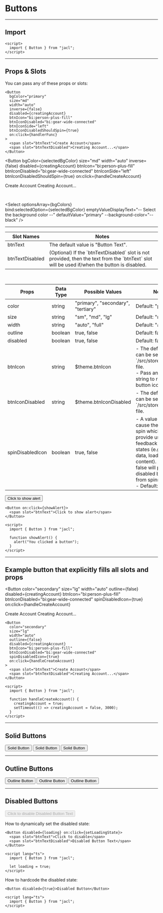 # Buttons

---

## Import
```svelte
<script>
  import { Button } from "jacl";
</script>
```

---

## Props & Slots
You can pass any of these props or slots:

```svelte
<Button
  bgColor="primary"
  size="md"
  width="auto"
  inverse={false}
  disabled={creatingAccount}
  btnIcon="bi:person-plus-fill"
  btnIconDisabled="bi:gear-wide-connected"
  btnIconSide="left"
  btnIconDisabledShouldSpin={true}
  on:click={handlerFunc}
>
  <span slot="btnText">Create Account</span>
  <span slot="btnTextDisabled">Creating Account...</span>
</Button>
```

<!-- Should I also allow users to pass in style-props? See the comments at the top of the Button.svelte component. -->
<!-- --background-color="yellow" -->
<Button
  bgColor={selectedBgColor}
  size="md"
  width="auto"
  inverse={false}
  disabled={creatingAccount}
  btnIcon="bi:person-plus-fill"
  btnIconDisabled="bi:gear-wide-connected"
  btnIconSide="left"
  btnIconDisabledShouldSpin={true}
  on:click={handleCreateAccount}
>
  <span slot="btnText">Create Account</span>
  <span slot="btnTextDisabled">Creating Account...</span>
</Button>

<br>

<Select
  optionsArray={bgColors}  
  bind:selectedOption={selectedBgColor}
  emptyValueDisplayText="-- Select the background color --"
  defaultValue="primary"
  --background-color="--black"
/>

---

<table>
  <thead>
    <tr>
      <th>Slot Names</th>
      <th>Notes</th>
    </tr>
  </thead>
  <tbody>
    <tr>
      <td>btnText</td>
      <td>The default value is "Button Text".</td>
    </tr>
    <tr>
      <td>btnTextDisabled</td>
      <td>(Optional) If the `btnTextDisabled` slot is not provided, then the text from the `btnText` slot will be used if/when the button is disabled.</td>
    </tr>
  </tbody>
</table>

<br>

<table>
  <thead>
    <tr>
      <th>Props</th>
      <th>Data Type</th>
      <th>Possible Values</th>
      <th>Notes</th>
    </tr>
  </thead>
  <tbody>
    <tr>
      <td>color</td>
      <td>string</td>
      <td>"primary", "secondary", "tertiary"</td>
      <td>Default: "primary"</td>
    </tr>
    <tr>
      <td>size</td>
      <td>string</td>
      <td>"sm", "md", "lg"</td>
      <td>Default: "md"</td>
    </tr>
    <tr>
      <td>width</td>
      <td>string</td>
      <td>"auto", "full"</td>
      <td>Default: "auto"</td>
    </tr>
    <tr>
      <td>outline</td>
      <td>boolean</td>
      <td>true, false</td>
      <td>Default: false</td>
    </tr>
    <tr>
      <td>disabled</td>
      <td>boolean</td>
      <td>true, false</td>
      <td>Default: false</td>
    </tr>
    <tr>
      <td>btnIcon</td>
      <td>string</td>
      <td>$theme.btnIcon</td>
      <td>- The default value can be set in the `/src/stores/theme.js` file.<br>- Pass an empty string to remove the button icon.</td>
    </tr>
    <tr>
      <td>btnIconDisabled</td>
      <td>string</td>
      <td>$theme.btnIconDisabled</td>
      <td>- The default value can be set in the `/src/stores/theme.js` file.</td>
    </tr>
    <tr>
      <td>spinDisabledIcon</td>
      <td>boolean</td>
      <td>true, false</td>
      <td>- A value of true will cause the icon to spin which would provide user feedback for loading states (e.g. saving data, loading page content). A value of false will prevent the disabled button icon from spinning.<br>- Default: true</td>
    </tr>
  </tbody>
</table>

<Button on:click={showAlert}>
  <span slot="btnText">Click to show alert</span>
</Button>

```svelte
<Button on:click={showAlert}>
  <span slot="btnText">Click to show alert</span>
</Button>

<script>
  import { Button } from "jacl";
  
  function showAlert() {
    alert("You clicked a button");
  }
</script>
```

<hr>

<h2>Example button that explicitly fills all slots and props</h2>

<Button
  color="secondary"
  size="lg"
  width="auto"
  outline={false}
  disabled={creatingAccount}
  btnIcon="bi:person-plus-fill"
  btnIconDisabled="bi:gear-wide-connected"
  spinDisabledIcon={true}
  on:click={handleCreateAccount}
>
  <span slot="btnText">Create Account</span>
  <span slot="btnTextDisabled">Creating Account...</span>
</Button>

```svelte
<Button
  color="secondary"
  size="lg"
  width="auto"
  outline={false}
  disabled={creatingAccount}
  btnIcon="bi:person-plus-fill"
  btnIconDisabled="bi:gear-wide-connected"
  spinDisabledIcon={true}
  on:click={handleCreateAccount}
>
  <span slot="btnText">Create Account</span>
  <span slot="btnTextDisabled">Creating Account...</span>
</Button>

<script>
  import { Button } from "jacl";

  function handleCreateAccount() {
    creatingAccount = true;
    setTimeout(() => creatingAccount = false, 3000);
  }
</script>
```

<hr>

<h2>Solid Buttons</h2>
<Button color="primary">Solid Button</Button>
<Button color="secondary">Solid Button</Button>
<Button color="tertiary">Solid Button</Button>

<hr>

<h2>Outline Buttons</h2>
<Button color="primary" outline={true}>Outline Button</Button>
<Button color="secondary" outline={true}>Outline Button</Button>
<Button color="tertiary" outline={true}>Outline Button</Button>

<hr>

<h2>Disabled Buttons</h2>
<!-- <Button disabled={loading}>
  <span slot="btnTextDisabled">Disabled Button Text</span>
</Button> -->

<!-- <Button disabled={loading} btnIcon="bi:check-circle" btnIcondisabled="bi:gear-wide" on:click={setLoadingState}> -->
<Button disabled={loading} on:click={setLoadingState}>
  <span slot="btnText">Click to disable</span>
  <span slot="btnTextDisabled">Disabled Button Text</span>
</Button>

<p>How to dynamically set the disabled state:</p>

```svelte
<Button disabled={loading} on:click={setLoadingState}>
  <span slot="btnText">Click to disable</span>
  <span slot="btnTextDisabled">Disabled Button Text</span>
</Button>

<script lang="ts">
  import { Button } from "jacl";

  let loading = true;
</script>
```

<p>How to hardcode the disabled state:</p>

```svelte
<Button disabled={true}>Disabled Button</Button>

<script lang="ts">
  import { Button } from "jacl";
</script>
```

<script lang="ts">
  import { Button, Select } from "$/lib";

  let creatingAccount = false;
  let loading = false;
  let bgColors = ["primary", "secondary", "tertiary"];
  let selectedBgColor = "";

  function showAlert() {
    alert("You clicked a button");
  }

  function handleCreateAccount() {
    creatingAccount = true;
    setTimeout(() => creatingAccount = false, 3000);
  }

  function setLoadingState() {
    console.log("Set Loading State");
  }
</script>
